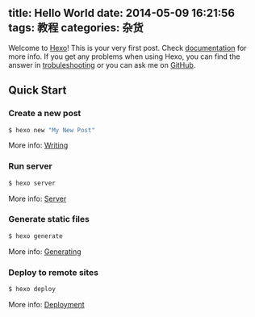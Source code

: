 title: Hello World
date: 2014-05-09 16:21:56
tags:  教程
categories:  杂货
---
Welcome to [Hexo](http://hexo.io/)! This is your very first post. Check [documentation](http://hexo.io/docs/) for more info. If you get any problems when using Hexo, you can find the answer in [trobuleshooting](http://hexo.io/docs/troubleshooting.html) or you can ask me on [GitHub](https://github.com/tommy351/hexo/issues).
<!-- more -->
## Quick Start

### Create a new post

``` bash
$ hexo new "My New Post"
```

More info: [Writing](http://hexo.io/docs/writing.html)

### Run server

``` bash
$ hexo server
```

More info: [Server](http://hexo.io/docs/server.html)

### Generate static files

``` bash
$ hexo generate
```

More info: [Generating](http://hexo.io/docs/generating.html)

### Deploy to remote sites

``` bash
$ hexo deploy
```

More info: [Deployment](http://hexo.io/docs/deployment.html)

